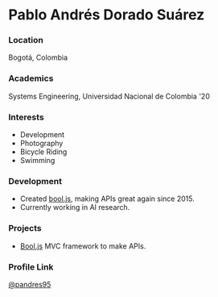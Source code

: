 # Pablo Andrés Dorado Suárez

### Location

Bogotá, Colombia

### Academics

Systems Engineering, Universidad Nacional de Colombia '20

### Interests

- Development
- Photography
- Bicycle Riding
- Swimming

### Development

- Created [bool.js](https://bool.js.org), making APIs great again since 2015.
- Currently working in AI research.

### Projects

- [Bool.js](https://github.com/booljs) MVC framework to make APIs.

### Profile Link

[@pandres95](https://github.com/pandres95)
